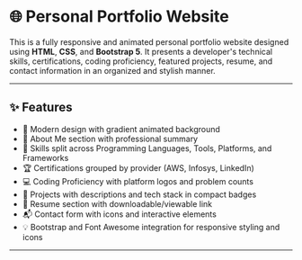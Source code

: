 # 🌐 Personal Portfolio Website

This is a fully responsive and animated personal portfolio website designed using **HTML**, **CSS**, and **Bootstrap 5**. It presents a developer's technical skills, certifications, coding proficiency, featured projects, resume, and contact information in an organized and stylish manner.

---

## ✨ Features

- 🎨 Modern design with gradient animated background
- 📄 About Me section with professional summary
- 🧠 Skills split across Programming Languages, Tools, Platforms, and Frameworks
- 🏆 Certifications grouped by provider (AWS, Infosys, LinkedIn)
- 💻 Coding Proficiency with platform logos and problem counts
- 🔧 Projects with descriptions and tech stack in compact badges
- 📎 Resume section with downloadable/viewable link
- 📬 Contact form with icons and interactive elements
- 💡 Bootstrap and Font Awesome integration for responsive styling and icons

---
